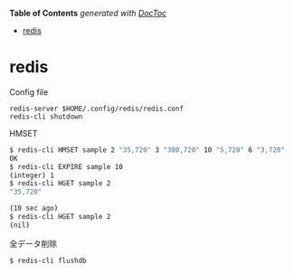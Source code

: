 <!-- START doctoc generated TOC please keep comment here to allow auto update -->
<!-- DON'T EDIT THIS SECTION, INSTEAD RE-RUN doctoc TO UPDATE -->
**Table of Contents**  *generated with [DocToc](https://github.com/thlorenz/doctoc)*

- [redis](#redis)

<!-- END doctoc generated TOC please keep comment here to allow auto update -->

redis
===

Config file
```
redis-server $HOME/.config/redis/redis.conf
redis-cli shutdown
```

HMSET
```bash
$ redis-cli HMSET sample 2 "35,720" 3 "380,720" 10 "5,720" 6 "3,720"
OK
$ redis-cli EXPIRE sample 10
(integer) 1
$ redis-cli HGET sample 2
"35,720"

(10 sec ago)
$ redis-cli HGET sample 2
(nil)
```

全データ削除
```bash
$ redis-cli flushdb
```
